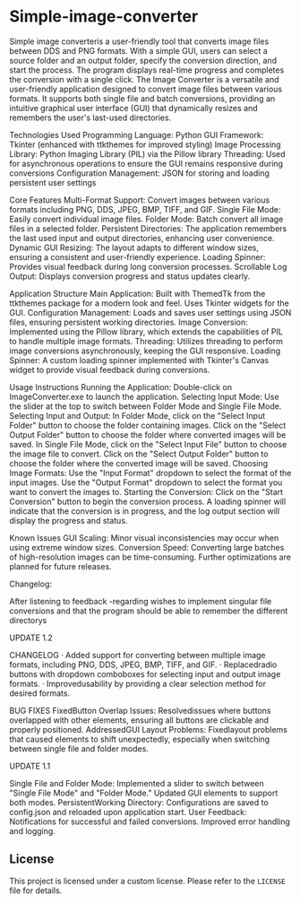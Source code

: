 # Simple-image-converter
Simple image converteris a user-friendly tool that converts image files between DDS and PNG formats. With a simple GUI, users can select a source folder and an output folder, specify the conversion direction, and start the process. The program displays real-time progress and completes the conversion with a single click.
The Image Converter is a versatile and user-friendly application designed to convert image files between various formats. It supports both single file and batch conversions, providing an intuitive graphical user interface (GUI) that dynamically resizes and remembers the user's last-used directories.

Technologies Used
Programming Language: Python
GUI Framework: Tkinter (enhanced with ttkthemes for improved styling)
Image Processing Library: Python Imaging Library (PIL) via the Pillow library
Threading: Used for asynchronous operations to ensure the GUI remains responsive during conversions
Configuration Management: JSON for storing and loading persistent user settings

Core Features
Multi-Format Support:
Convert images between various formats including PNG, DDS, JPEG, BMP, TIFF, and GIF.
Single File Mode:
Easily convert individual image files.
Folder Mode:
Batch convert all image files in a selected folder.
Persistent Directories:
The application remembers the last used input and output directories, enhancing user convenience.
Dynamic GUI Resizing:
The layout adapts to different window sizes, ensuring a consistent and user-friendly experience.
Loading Spinner:
Provides visual feedback during long conversion processes.
Scrollable Log Output:
Displays conversion progress and status updates clearly.

Application Structure
Main Application:
Built with ThemedTk from the ttkthemes package for a modern look and feel. Uses Tkinter widgets for the GUI.
Configuration Management:
Loads and saves user settings using JSON files, ensuring persistent working directories.
Image Conversion:
Implemented using the Pillow library, which extends the capabilities of PIL to handle multiple image formats.
Threading:
Utilizes threading to perform image conversions asynchronously, keeping the GUI responsive.
Loading Spinner:
A custom loading spinner implemented with Tkinter's Canvas widget to provide visual feedback during conversions.

Usage Instructions
Running the Application:
Double-click on ImageConverter.exe to launch the application.
Selecting Input Mode:
Use the slider at the top to switch between Folder Mode and Single File Mode.
Selecting Input and Output:
In Folder Mode, click on the "Select Input Folder" button to choose the folder containing images. Click on the "Select Output Folder" button to choose the folder where converted images will be saved.
In Single File Mode, click on the "Select Input File" button to choose the image file to convert. Click on the "Select Output Folder" button to choose the folder where the converted image will be saved.
Choosing Image Formats:
Use the "Input Format" dropdown to select the format of the input images.
Use the "Output Format" dropdown to select the format you want to convert the images to.
Starting the Conversion:
Click on the "Start Conversion" button to begin the conversion process. A loading spinner will indicate that the conversion is in progress, and the log output section will display the progress and status.

Known Issues
GUI Scaling:
Minor visual inconsistencies may occur when using extreme window sizes.
Conversion Speed:
Converting large batches of high-resolution images can be time-consuming. Further optimizations are planned for future releases.





Changelog: 

After listening to feedback
-regarding wishes to implement singular file conversions and that the program should be able to remember the different directorys 

UPDATE 1.2

CHANGELOG
·        Added support for converting between multiple image formats, including PNG, DDS,
JPEG, BMP, TIFF, and GIF.
·        Replacedradio buttons with dropdown comboboxes for selecting input and output image
formats.
·        Improvedusability by providing a clear selection method for desired formats.

BUG FIXES
FixedButton Overlap Issues:
Resolvedissues where buttons overlapped with other elements, ensuring all buttons are
clickable and properly positioned.
AddressedGUI Layout Problems:
Fixedlayout problems that caused elements to shift unexpectedly, especially when
switching between single file and folder modes.


UPDATE 1.1 

Single File and Folder Mode:
Implemented a slider to switch between "Single File Mode" and "Folder Mode."
Updated GUI elements to support both modes.
 PersistentWorking Directory:
Configurations are saved to config.json and reloaded upon application start.
User Feedback:
Notifications for successful and failed conversions.
Improved error handling and logging.
## License

This project is licensed under a custom license. Please refer to the `LICENSE` file for details.
